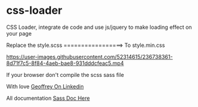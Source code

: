 # css-loader
CSS Loader, integrate de code and use js/jquery  to make loading effect on your page


Replace the style.scss =================> To style.min.css



https://user-images.githubusercontent.com/52314615/236738361-8d71f7c5-8f84-4aeb-bae8-931dddcfeac5.mp4



If your browser don't compile the scss sass file

With love [Geoffrey On Linkedin](https://linkedin.com/in/geoffreylgv)

All documentation [Sass Doc Here](https://sass-lang.com/documentation)
